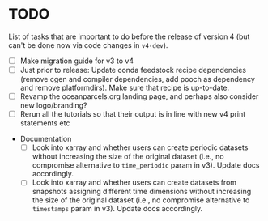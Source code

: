 # TODO

List of tasks that are important to do before the release of version 4 (but can't be done now via code changes in `v4-dev`).

- [ ] Make migration guide for v3 to v4
- [ ] Just prior to release: Update conda feedstock recipe dependencies (remove cgen and compiler dependencies, add pooch as dependency and remove platformdirs). Make sure that recipe is up-to-date.
- [ ] Revamp the oceanparcels.org landing page, and perhaps also consider new logo/branding?
- [ ] Rerun all the tutorials so that their output is in line with new v4 print statements etc
- Documentation
  - [ ] Look into xarray and whether users can create periodic datasets without increasing the size of the original dataset (i.e., no compromise alternative to `time_periodic` param in v3). Update docs accordingly.
  - [ ] Look into xarray and whether users can create datasets from snapshots assigning different time dimensions without increasing the size of the original dataset (i.e., no compromise alternative to `timestamps` param in v3). Update docs accordingly.
